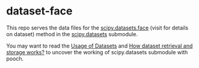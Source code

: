 # dataset-face

This repo serves the data files for the
[scipy.datasets.face](https://scipy.github.io/devdocs/reference/generated/scipy.datasets.face.html)
(visit for details on dataset) method in 
the [scipy.datasets](https://scipy.github.io/devdocs/reference/datasets.html)
submodule.

You may want to read the
[Usage of Datasets](https://scipy.github.io/devdocs/reference/datasets.html#usage-of-datasets)
and
[How dataset retrieval and storage works?](https://scipy.github.io/devdocs/reference/datasets.html#how-dataset-retrieval-and-storage-works)
to uncover the working of scipy.datasets submodule with pooch.
